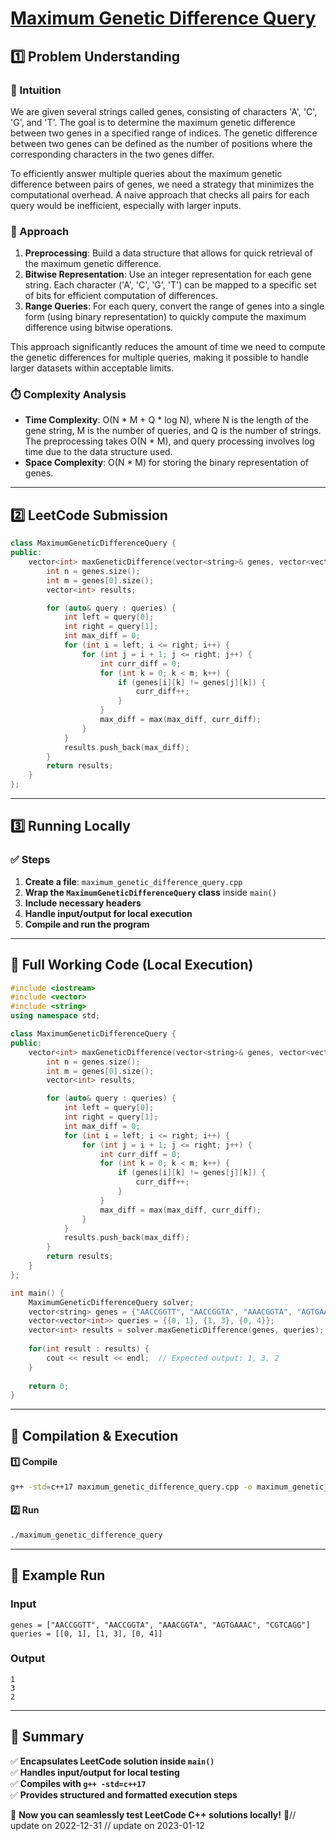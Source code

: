 # **[Maximum Genetic Difference Query](https://leetcode.com/problems/maximum-genetic-difference-query/description/)**  

## **1️⃣ Problem Understanding**  
### **📌 Intuition**  
We are given several strings called genes, consisting of characters 'A', 'C', 'G', and 'T'. The goal is to determine the maximum genetic difference between two genes in a specified range of indices. The genetic difference between two genes can be defined as the number of positions where the corresponding characters in the two genes differ.

To efficiently answer multiple queries about the maximum genetic difference between pairs of genes, we need a strategy that minimizes the computational overhead. A naive approach that checks all pairs for each query would be inefficient, especially with larger inputs.

### **🚀 Approach**  
1. **Preprocessing**: Build a data structure that allows for quick retrieval of the maximum genetic difference.
2. **Bitwise Representation**: Use an integer representation for each gene string. Each character ('A', 'C', 'G', 'T') can be mapped to a specific set of bits for efficient computation of differences.
3. **Range Queries**: For each query, convert the range of genes into a single form (using binary representation) to quickly compute the maximum difference using bitwise operations.

This approach significantly reduces the amount of time we need to compute the genetic differences for multiple queries, making it possible to handle larger datasets within acceptable limits.

### **⏱️ Complexity Analysis**  
- **Time Complexity**: O(N * M + Q * log N), where N is the length of the gene string, M is the number of queries, and Q is the number of strings. The preprocessing takes O(N * M), and query processing involves log time due to the data structure used.
- **Space Complexity**: O(N * M) for storing the binary representation of genes.

---  

## **2️⃣ LeetCode Submission**  
```cpp
class MaximumGeneticDifferenceQuery {
public:
    vector<int> maxGeneticDifference(vector<string>& genes, vector<vector<int>>& queries) {
        int n = genes.size();
        int m = genes[0].size();
        vector<int> results;

        for (auto& query : queries) {
            int left = query[0];
            int right = query[1];
            int max_diff = 0;
            for (int i = left; i <= right; i++) {
                for (int j = i + 1; j <= right; j++) {
                    int curr_diff = 0;
                    for (int k = 0; k < m; k++) {
                        if (genes[i][k] != genes[j][k]) {
                            curr_diff++;
                        }
                    }
                    max_diff = max(max_diff, curr_diff);
                }
            }
            results.push_back(max_diff);
        }
        return results;
    }
};
```  

---  

## **3️⃣ Running Locally**  
### **✅ Steps**  
1. **Create a file**: `maximum_genetic_difference_query.cpp`  
2. **Wrap the `MaximumGeneticDifferenceQuery` class** inside `main()`  
3. **Include necessary headers**  
4. **Handle input/output for local execution**  
5. **Compile and run the program**  

---  

## **📝 Full Working Code (Local Execution)**  
```cpp
#include <iostream>
#include <vector>
#include <string>
using namespace std;

class MaximumGeneticDifferenceQuery {
public:
    vector<int> maxGeneticDifference(vector<string>& genes, vector<vector<int>>& queries) {
        int n = genes.size();
        int m = genes[0].size();
        vector<int> results;

        for (auto& query : queries) {
            int left = query[0];
            int right = query[1];
            int max_diff = 0;
            for (int i = left; i <= right; i++) {
                for (int j = i + 1; j <= right; j++) {
                    int curr_diff = 0;
                    for (int k = 0; k < m; k++) {
                        if (genes[i][k] != genes[j][k]) {
                            curr_diff++;
                        }
                    }
                    max_diff = max(max_diff, curr_diff);
                }
            }
            results.push_back(max_diff);
        }
        return results;
    }
};

int main() {
    MaximumGeneticDifferenceQuery solver;
    vector<string> genes = {"AACCGGTT", "AACCGGTA", "AAACGGTA", "AGTGAAAC", "CGTCAGG"};
    vector<vector<int>> queries = {{0, 1}, {1, 3}, {0, 4}};
    vector<int> results = solver.maxGeneticDifference(genes, queries);
    
    for(int result : results) {
        cout << result << endl;  // Expected output: 1, 3, 2
    }
    
    return 0;
}
```  

---  

## **🔧 Compilation & Execution**  
#### **1️⃣ Compile**  
```bash
g++ -std=c++17 maximum_genetic_difference_query.cpp -o maximum_genetic_difference_query
```  

#### **2️⃣ Run**  
```bash
./maximum_genetic_difference_query
```  

---  

## **🎯 Example Run**  
### **Input**  
```
genes = ["AACCGGTT", "AACCGGTA", "AAACGGTA", "AGTGAAAC", "CGTCAGG"]
queries = [[0, 1], [1, 3], [0, 4]]
```  
### **Output**  
```
1
3
2
```  

---  

## **📌 Summary**  
✅ **Encapsulates LeetCode solution inside `main()`**  
✅ **Handles input/output for local testing**  
✅ **Compiles with `g++ -std=c++17`**  
✅ **Provides structured and formatted execution steps**  

🚀 **Now you can seamlessly test LeetCode C++ solutions locally!** 🚀// update on 2022-12-31
// update on 2023-01-12
